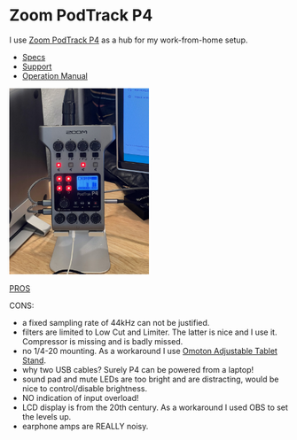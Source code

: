 # Zoom PodTrack P4

I use [Zoom PodTrack P4](https://www.amazon.com/dp/B08F8HL7T7) as a hub for my
work-from-home setup.

* [Specs](https://zoomcorp.com/en/us/podtrak-recorders/podcast-recorders/podtrak-p4/#specs-panel)
* [Support](https://zoomcorp.com/en/us/podtrak-recorders/podcast-recorders/podtrak-p4/podtrak-p4-support/)
* [Operation Manual](https://zoomcorp.com/media/documents/E_P4_v2.pdf)

<img src="audio-zoom-p4.jpg" width="50%" heights="50%">

[PROS](../business-audio.html)

CONS:

* a fixed sampling rate of 44kHz can not be justified.
* filters are limited to Low Cut and Limiter.  The latter is nice and I use it.
Compressor is missing and is badly missed.
* no 1/4-20 mounting.  As a workaround I use
[Omoton Adjustable Tablet Stand](https://www.amazon.com/Adjustable-Upgraded-Greater-Stability-OMOTON/dp/B08LYSTZV9/).
* why two USB cables?  Surely P4 can be powered from a laptop!
* sound pad and mute LEDs are too bright and are distracting, would be nice to
control/disable brightness.
* NO indication of input overload!
* LCD display is from the 20th century. As a workaround I used OBS to set the
levels up.
* earphone amps are REALLY noisy.
